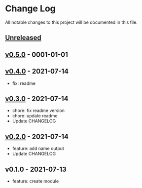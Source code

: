 # Change Log

All notable changes to this project will be documented in this file.

<a name="unreleased"></a>
## [Unreleased]



<a name="v0.5.0"></a>
## [v0.5.0] - 0001-01-01



<a name="v0.4.0"></a>
## [v0.4.0] - 2021-07-14

- fix: readme


<a name="v0.3.0"></a>
## [v0.3.0] - 2021-07-14

- chore: fix readme version
- chore: update readme
- Update CHANGELOG


<a name="v0.2.0"></a>
## [v0.2.0] - 2021-07-14

- feature: add name output
- Update CHANGELOG


<a name="v0.1.0"></a>
## v0.1.0 - 2021-07-13

- feature: create module


[Unreleased]: https://github.com/Placidina/terraform-aws-efs/compare/v0.5.0...HEAD
[v0.5.0]: https://github.com/Placidina/terraform-aws-efs/compare/v0.4.0...v0.5.0
[v0.4.0]: https://github.com/Placidina/terraform-aws-efs/compare/v0.3.0...v0.4.0
[v0.3.0]: https://github.com/Placidina/terraform-aws-efs/compare/v0.2.0...v0.3.0
[v0.2.0]: https://github.com/Placidina/terraform-aws-efs/compare/v0.1.0...v0.2.0
